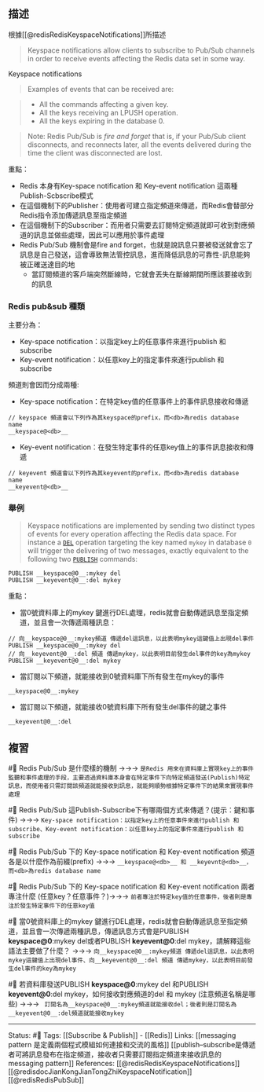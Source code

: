 
## 描述

根據[[@redisRedisKeyspaceNotifications]]所描述

> Keyspace notifications allow clients to subscribe to Pub/Sub channels in order to receive events affecting the Redis data set in some way.

Keyspace notifications


> Examples of events that can be received are:

> -   All the commands affecting a given key.
> -   All the keys receiving an LPUSH operation.
> -   All the keys expiring in the database 0.

> Note: Redis Pub/Sub is _fire and forget_ that is, if your Pub/Sub client disconnects, and reconnects later, all the events delivered during the time the client was disconnected are lost.


重點：
- Redis 本身有Key-space notification 和 Key-event notification 這兩種Publish-Scbscribe模式
- 在這個機制下的Publisher：使用者可建立指定頻道來傳遞，而Redis會替部分Redis指令添加傳遞訊息至指定頻道
- 在這個機制下的Subscriber：而用者只需要去訂閱特定頻道就即可收到對應頻道的訊息並做些處理，因此可以應用於事件處理
- Redis Pub/Sub 機制會是fire and forget，也就是說訊息只要被發送就會忘了訊息是自己發送，這會導致無法管控訊息，進而降低訊息的可靠性-訊息能夠被正確送達目的地
	- 當訂閱頻道的客戶端突然斷線時，它就會丟失在斷線期間所應該要接收到的訊息

### Redis pub&sub 種類

主要分為：
- Key-space notification：以指定key上的任意事件來進行publish 和 subscribe
- Key-event notification：以任意key上的指定事件來進行publish 和 subscribe

頻道則會因而分成兩種:
- Key-space notification：在特定key值的任意事件上的事件訊息接收和傳遞
```
// keyspace 頻道會以下列作為其keyspace的prefix，而<db>為redis database name
__keyspace@<db>__
```
- Key-event notification：在發生特定事件的任意key值上的事件訊息接收和傳遞
```
// keyevent 頻道會以下列作為其keyevent的prefix，而<db>為redis database name
__keyevent@<db>__
```



### 舉例

> Keyspace notifications are implemented by sending two distinct types of events for every operation affecting the Redis data space. For instance a [`DEL`](https://redis.io/commands/del) operation targeting the key named `mykey` in database `0` will trigger the delivering of two messages, exactly equivalent to the following two [`PUBLISH`](https://redis.io/commands/publish) commands:

```
PUBLISH __keyspace@0__:mykey del
PUBLISH __keyevent@0__:del mykey
```

重點：
- 當0號資料庫上的mykey 鍵進行DEL處理，redis就會自動傳遞訊息至指定頻道，並且會一次傳遞兩種訊息：
```
// 向__keyspace@0__:mykey頻道 傳遞del這訊息，以此表明mykey這鍵值上出現del事件
PUBLISH __keyspace@0__:mykey del
// 向__keyevent@0__:del 頻道 傳遞mykey，以此表明目前發生del事件的key為mykey
PUBLISH __keyevent@0__:del mykey
```
- 當訂閱以下頻道，就能接收到0號資料庫下所有發生在mykey的事件
```
__keyspace@0__:mykey
```
- 當訂閱以下頻道，就能接收0號資料庫下所有發生del事件的鍵之事件
```
__keyevent@0__:del
```
## 複習

#🧠 Redis Pub/Sub 是什麼樣的機制 ->->-> `是Redis 用來在資料庫上實現key上的事件監聽和事件處理的手段，主要透過資料庫本身會在特定事件下向特定頻道發送(Publish)特定訊息，而使用者只需訂閱該頻道就能接收到訊息，就能夠順勢根據特定事件下的結果來實現事件處理`
<!--SR:!2022-07-14,25,230-->

#🧠  Redis Pub/Sub 這Publish-Subscribe下有哪兩個方式來傳遞？(提示：鍵和事件) ->->-> `Key-space notification：以指定key上的任意事件來進行publish 和 subscribe、Key-event notification：以任意key上的指定事件來進行publish 和 subscribe`
<!--SR:!2022-07-26,31,247-->


#🧠 Redis Pub/Sub 下的 Key-space notification 和 Key-event notification 頻道各是以什麼作為前綴(prefix) ->->-> `__keyspace@<db>__ 和 __keyevnt@<db>__，而<db>為redis database name`
<!--SR:!2022-06-28,14,247-->



#🧠 Redis Pub/Sub 下的 Key-space notification 和 Key-event notification 兩者專注什麼 (任意key？任意事件？)->->-> `前者專注於特定key值的任意事件，後者則是專注於發生特定事件下的任意key值`
<!--SR:!2022-07-31,37,246-->



#🧠 當0號資料庫上的mykey 鍵進行DEL處理，redis就會自動傳遞訊息至指定頻道，並且會一次傳遞兩種訊息，傳遞訊息方式會是PUBLISH __keyspace@0__:mykey del或者PUBLISH __keyevent@0__:del mykey，請解釋這些語法主要做了什麼？ ->->-> `向__keyspace@0__:mykey頻道 傳遞del這訊息，以此表明mykey這鍵值上出現del事件、向__keyevent@0__:del 頻道 傳遞mykey，以此表明目前發生del事件的key為mykey`
<!--SR:!2022-06-26,13,247-->


#🧠 若資料庫發送PUBLISH  __keyspace@0__:mykey del 和PUBLISH __keyevent@0__:del mykey，如何接收對應頻道的del 和 mykey (注意頻道名稱是哪些) ->->-> ` 訂閱名為__keyspace@0__:mykey頻道就能接收del；後者則是訂閱名為__keyevent@0__:del頻道就能接收mykey`
<!--SR:!2022-06-27,14,247-->


---
Status: #🌱 
Tags:
[[Subscribe & Publish]] - [[Redis]]
Links:
[[messaging pattern 是定義兩個程式模組如何連接和交流的風格]]
[[publish–subscribe是傳遞者可將訊息發布在指定頻道，接收者只需要訂閱指定頻道來接收訊息的messaging pattern]]
References:
[[@redisRedisKeyspaceNotifications]]
[[@redisdocJianKongJianTongZhiKeyspaceNotification]]
[[@redisRedisPubSub]]